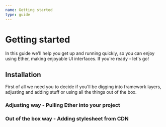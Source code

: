 ```yaml
---
name: Getting started
type: guide
---
```


# Getting started

In this guide we'll help you get up and running quickly, so you can enjoy using Ether, making enjoyable UI interfaces. If you're ready - let's go!

## Installation

First of all we need you to decide if you'll be digging into framework layers, adjusting and adding stuff or using all the things out of the box.

### Adjusting way - Pulling Ether into your project

### Out of the box way - Adding stylesheet from CDN
